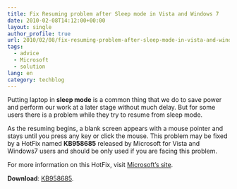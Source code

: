 ```yaml
---
title: Fix Resuming problem after Sleep mode in Vista and Windows 7
date: 2010-02-08T14:12:00+00:00
layout: single
author_profile: true
url: 2010/02/08/fix-resuming-problem-after-sleep-mode-in-vista-and-windows-7/
tags:
  - advice
  - Microsoft
  - solution
lang: en
category: techblog
---
```

Putting laptop in **sleep mode** is a common thing that we do to save power and perform our work at a later stage without much delay. But for some users there is a problem while they try to resume from sleep mode.

As the resuming begins, a blank screen appears with a mouse pointer and stays until you press any key or click the mouse. This problem may be fixed by a HotFix named **KB958685** released by Microsoft for Vista and Windows7 users and should be only used if you are facing this problem.

For more information on this HotFix, visit [Microsoft’s site](http://support.microsoft.com/default.aspx/kb/958685/).

**Download**: [KB958685](http://support.microsoft.com/hotfix/KBHotfix.aspx?kbnum=958685&kbln=en-us).